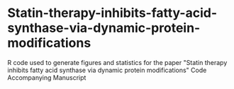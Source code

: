 # Statin-therapy-inhibits-fatty-acid-synthase-via-dynamic-protein-modifications
R code used to generate figures and statistics for the paper "Statin therapy inhibits fatty acid synthase via dynamic protein modifications"
Code Accompanying Manuscript
